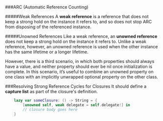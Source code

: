 ###ARC (Automatic Reference Counting)

#####Weak References
A __weak reference__ is a reference that does not keep a strong hold on the instance it refers to, and so does not stop ARC from disposing of the referenced instance. 

#####Unowned References
Like a weak reference, an __unowned reference__ does not keep a strong hold on the instance it refers to. Unlike a weak reference, however, an unowned reference is used when the other instance has the same lifetime or a longer lifetime. 

However, there is a third scenario, in which both properties should always have a value, and neither property should ever be nil once initialization is complete. In this scenario, it’s useful to combine an unowned property on one class with an implicitly unwrapped optional property on the other class.

###Resolving Strong Reference Cycles for Closures
It should define a __capture list__ as part of the closure's definition.


```swift
	lazy var someClosure: () -> String = {
		[unowned self, weak delegate = self.delegate!] in
		// closure body goes here
	}
```
